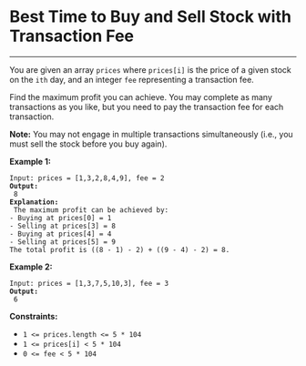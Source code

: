 # Best Time to Buy and Sell Stock with Transaction Fee

***

You are given an array `prices` where `prices[i]` is the price of a given stock on the `ith` day, and an integer `fee` representing a transaction fee.

Find the maximum profit you can achieve. You may complete as many transactions as you like, but you need to pay the transaction fee for each transaction.

**Note:** You may not engage in multiple transactions simultaneously (i.e., you must sell the stock before you buy again).

&#x20;

**Example 1:**

<pre><code>Input: prices = [1,3,2,8,4,9], fee = 2
<strong>Output:
</strong> 8
<strong>Explanation:
</strong> The maximum profit can be achieved by:
- Buying at prices[0] = 1
- Selling at prices[3] = 8
- Buying at prices[4] = 4
- Selling at prices[5] = 9
The total profit is ((8 - 1) - 2) + ((9 - 4) - 2) = 8.</code></pre>

**Example 2:**

<pre><code>Input: prices = [1,3,7,5,10,3], fee = 3
<strong>Output:
</strong> 6</code></pre>

&#x20;

**Constraints:**

* `1 <= prices.length <= 5 * 104`
* `1 <= prices[i] < 5 * 104`
* `0 <= fee < 5 * 104`
